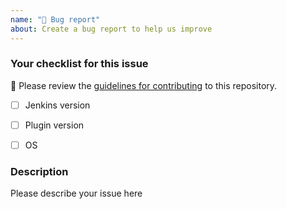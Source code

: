 ```yaml
---
name: "🐛 Bug report"
about: Create a bug report to help us improve
---
```


<!--
Never report security issues on GitHub or other public channels (Gitter/Twitter/etc.), follow the instruction from [Jenkins Security](https://jenkins.io/security/) to report it on [Jenkins Jira](https://issues.jenkins-ci.org)
-->

### Your checklist for this issue

🚨 Please review the [guidelines for contributing](../blob/master/docs/CONTRIBUTING.md) to this repository.

- [ ] Jenkins version

- [ ] Plugin version

- [ ] OS

<!--
Put an `x` into the [ ] to show you have filled the information below
Describe your issue below
-->

### Description

Please describe your issue here
